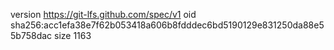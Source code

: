 version https://git-lfs.github.com/spec/v1
oid sha256:acc1efa38e7f62b053418a606b8fdddec6bd5190129e831250da88e55b758dac
size 1163

